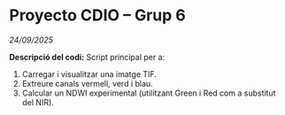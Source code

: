 # Proyecto CDIO – Grup 6 

*24/09/2025*

**Descripció del codi:**
Script principal per a:
1. Carregar i visualitzar una imatge TIF.
2. Extreure canals vermell, verd i blau.
3. Calcular un NDWI experimental (utilitzant Green i Red com a substitut del NIR).

